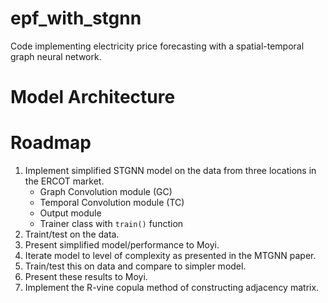 # epf_with_stgnn

Code implementing electricity price forecasting with a spatial-temporal graph neural network.

# Model Architecture


# Roadmap
1. Implement simplified STGNN model on the data from three locations in the ERCOT market.
    - Graph Convolution module (GC)
    - Temporal Convolution module (TC)
    - Output module
    - Trainer class with `train()` function
3. Traint/test on the data.
4. Present simplified model/performance to Moyi.
5. Iterate model to level of complexity as presented in the MTGNN paper.
6. Train/test this on data and compare to simpler model.
7. Present these results to Moyi.
8. Implement the R-vine copula method of constructing adjacency matrix.


